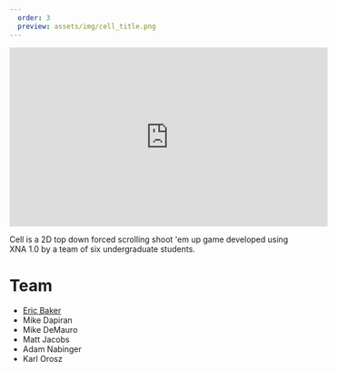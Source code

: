 ```yaml
---
  order: 3
  preview: assets/img/cell_title.png
---
```


<iframe class="center-block" width="560" height="315" src="https://www.youtube.com/embed/K_ft1Ky8yiM" frameborder="0" allow="accelerometer; autoplay; encrypted-media; gyroscope; picture-in-picture" allowfullscreen></iframe>

Cell is a 2D top down forced scrolling shoot 'em up game developed using XNA 1.0 by a team of six undergraduate students.

# Team

-   [Eric Baker](https://eric-baker.net/)
-   Mike Dapiran
-   Mike DeMauro
-   Matt Jacobs
-   Adam Nabinger
-   Karl Orosz
